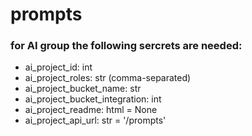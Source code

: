 # prompts

### for AI group the following sercrets are needed:
- ai_project_id: int
- ai_project_roles: str (comma-separated)
- ai_project_bucket_name: str
- ai_project_bucket_integration: int
- ai_project_readme: html = None
- ai_project_api_url: str = '/prompts'